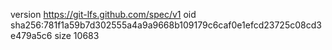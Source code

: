version https://git-lfs.github.com/spec/v1
oid sha256:781f1a59b7d302555a4a9a9668b109179c6caf0e1efcd23725c08cd3e479a5c6
size 10683
